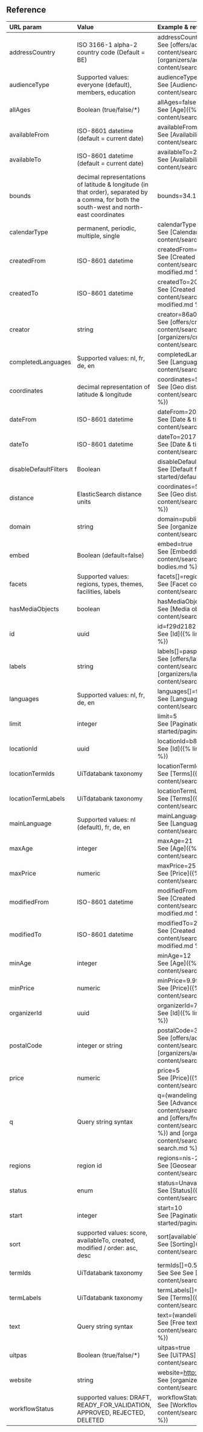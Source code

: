 ---
---

## Reference

| URL param | Value | Example & reference |
| :----- | :----- | :----- |
| addressCountry | ISO 3166-1 alpha-2 country code (Default = BE) | addressCountry=NL<br/> See [offers/address]({% link content/search_api_3/latest/searching/offers/address.md %}) and [organizers/address]({% link content/search_api_3/latest/searching/organizers/address.md %}) |
| audienceType | Supported values: everyone (default), members, education | audienceType=members <br/> See [Audience type]({% link content/search_api_3/latest/searching/offers/audience-type.md %}) |
| allAges | Boolean (true/false/*) | allAges=false <br/> See [Age]({% link content/search_api_3/latest/searching/offers/age.md %}) |
| availableFrom | ISO-8601 datetime (default = current date)| availableFrom=2017-04-01T00:00:00+01:00 <br/> See [Availability]({% link content/search_api_3/latest/searching/offers/availability.md %}) |
| availableTo | ISO-8601 datetime (default = current date) | availableTo=2017-04-30T23:59:59+01:00 <br/> See [Availability]({% link content/search_api_3/latest/searching/offers/availability.md %}) |
| bounds | decimal representations of latitude & longitude \(in that order\), separated by a comma, for both the south-west and north-east coordinates | bounds=34.172684,-118.604794|34.236144,-118.500938 <br/> See [Geo bounds]({% link content/search_api_3/latest/searching/offers/geosearch/geo-bounds.md %}) |
| calendarType | permanent, periodic, multiple, single | calendarType=single,multiple <br/> See [Calendar type]({% link content/search_api_3/latest/searching/offers/calendar-type.md %}) |
| createdFrom | ISO-8601 datetime | createdFrom=2017-01-01T00:00:00+01:00 <br/> See [Created and modified]({% link content/search_api_3/latest/searching/offers/created-and-modified.md %}) |
| createdTo | ISO-8601 datetime | createdTo=2017-01-01T00:00:00+01:00 <br/> See [Created and modified]({% link content/search_api_3/latest/searching/offers/created-and-modified.md %}) |
| creator | string | creator=86a02c65-696d-4d16-a9b1-9e3bc8e6303c <br/> See [offers/creator]({% link content/search_api_3/latest/searching/offers/creator.md %}) and [organizers/creator]({% link content/search_api_3/latest/searching/organizers/creator.md %}) |
| completedLanguages | Supported values: nl, fr, de, en | completedLanguages[]=fr <br/> See [Languages]({% link content/search_api_3/latest/searching/offers/languages.md %}) |
| coordinates | decimal representation of latitude & longitude | coordinates=50.8511740,4.3386740 <br/> See [Geo distance]({% link content/search_api_3/latest/searching/offers/geosearch/distance.md %}) |
| dateFrom | ISO-8601 datetime | dateFrom=2017-01-01T00:00:00+01:00 <br/> See [Date & time]({% link content/search_api_3/latest/searching/offers/date.md %}) |
| dateTo | ISO-8601 datetime | dateTo=2017-01-01T23:59:59+01:00 <br/> See [Date & time]({% link content/search_api_3/latest/searching/offers/date.md %}) |
| disableDefaultFilters | Boolean | disableDefaultFilters=true <br/> See [Default filters]({% link content/search_api_3/latest/getting-started/default-filters.md %}) |
| distance | ElasticSearch distance units| coordinates=50.8511740,4.3386740&distance=10km <br/> See [Geo distance]({% link content/search_api_3/latest/searching/offers/geosearch/distance.md %}) |
| domain | string | domain=publiq.be <br/> See [organizers/url]({% link content/search_api_3/latest/searching/organizers/url.md %}) |
| embed | Boolean (default=false) | embed=true <br/> See [Embedding result bodies]({% link content/search_api_3/latest/getting-started/embedding-full-result-bodies.md %}) |
| facets | Supported values: regions, types, themes, facilities, labels | facets[]=regions <br/> See [Facet counts]({% link content/search_api_3/latest/searching/offers/facet-counts.md %}) |
| hasMediaObjects| boolean | hasMediaObjects=true <br/> See [Media objects]({% link content/search_api_3/latest/searching/offers/media-objects.md %}) |
| id | uuid | id=f29d2182-2db0-4f99-831a-8e6a64c1c9c1 <br/> See [Id]({% link content/search_api_3/latest/searching/offers/id.md %}) |
| labels | string | labels[]=paspartoe <br/> See [offers/labels]({% link content/search_api_3/latest/searching/offers/labels.md %}) and See [organizers/labels]({% link content/search_api_3/latest/searching/organizers/labels.md %}) |
| languages | Supported values: nl, fr, de, en | languages[]=fr <br/> See [Languages]({% link content/search_api_3/latest/searching/offers/languages.md %}) |
| limit | integer | limit=5 <br/> See [Pagination]({% link content/search_api_3/latest/getting-started/pagination.md %})|
| locationId | uuid | locationId=b8bff8fa-988a-44db-8dd8-70bef77f3933 <br/> See [Id]({% link content/search_api_3/latest/searching/offers/id.md %}) |
| locationTermIds | UiTdatabank taxonomy | locationTermIds[]=JCjA0i5COUmdjMwcyjNAFA <br/> See [Terms]({% link content/search_api_3/latest/searching/offers/terms.md %}) |
| locationTermLabels | UiTdatabank taxonomy | locationTermLabels[]=Jeugdhuis of jeugdcentrum <br/> See [Terms]({% link content/search_api_3/latest/searching/offers/terms.md %}) |
| mainLanguage | Supported values: nl (default), fr, de, en | mainLanguage=nl <br/> See [Languages]({% link content/search_api_3/latest/searching/offers/languages.md %}) |
| maxAge | integer | maxAge=21 <br/> See [Age]({% link content/search_api_3/latest/searching/offers/age.md %}) |
| maxPrice | numeric | maxPrice=25 <br/> See [Price]({% link content/search_api_3/latest/searching/offers/price.md %}) |
| modifiedFrom | ISO-8601 datetime | modifiedFrom=2017-01-01T00:00:00+01:00 <br/> See [Created and modified]({% link content/search_api_3/latest/searching/offers/created-and-modified.md %}) |
| modifiedTo | ISO-8601 datetime | modifiedTo=2017-01-01T00:00:00+01:00 <br/> See [Created and modified]({% link content/search_api_3/latest/searching/offers/created-and-modified.md %}) |
| minAge | integer | minAge=12 <br/> See [Age]({% link content/search_api_3/latest/searching/offers/age.md %}) |
| minPrice | numeric | minPrice=9.99 <br/> See [Price]({% link content/search_api_3/latest/searching/offers/price.md %}) |
| organizerId | uuid | organizerId=7d1f485d-dab5-4ad2-8894-322060a2bc52 <br/> See [Id]({% link content/search_api_3/latest/searching/offers/id.md %}) |
| postalCode | integer or string | postalCode=3000 <br/> See [offers/address]({% link content/search_api_3/latest/searching/offers/address.md %}) and [organizers/address]({% link content/search_api_3/latest/searching/organizers/address.md %}) |
| price | numeric | price=5 <br/> See [Price]({% link content/search_api_3/latest/searching/offers/price.md %}) |
| q | Query string syntax| q=(wandeling OR wandelen) AND femma <br/> See [Advanced queries]({% link content/search_api_3/latest/reference/advanced-queries.md %}) and [offers/free-text-search]({% link content/search_api_3/latest/searching/offers/free-text-search.md %}) and [organizers/free-text-search]({% link content/search_api_3/latest/searching/organizers/free-text-search.md %}) |
| regions | region id | regions=nis-24062 <br/> See [Geosearch]({% link content/search_api_3/latest/searching/offers/geosearch.md %}) |
| status | enum | status=Unavailable <br/> See [Status]({% link content/search_api_3/latest/searching/offers/status.md %}) |
| start | integer | start=10 <br/> See [Pagination]({% link content/search_api_3/latest/getting-started/pagination.md %}) |
| sort | supported values: score, availableTo, created, modified / order: asc, desc | sort[availableTo]=asc <br/> See [Sorting]({% link content/search_api_3/latest/searching/offers/sorting.md %}) |
| termIds | UiTdatabank taxonomy | termIds[]=0.55.0.0.0 <br/> See See See [Terms]({% link content/search_api_3/latest/searching/offers/terms.md %}) |
| termLabels | UiTdatabank taxonomy | termLabels[]=Theatervoorstelling <br/> See [Terms]({% link content/search_api_3/latest/searching/offers/terms.md %}) |
| text | Query string syntax | text=(wandeling OR wandelen) AND femma <br/> See [Free text search]({% link content/search_api_3/latest/searching/offers/free-text-search.md %}) |
| uitpas | Boolean (true/false/*) | uitpas=true <br/> See [UiTPAS]({% link content/search_api_3/latest/searching/offers/uitpas.md %}) |
| website | string | website=http://www.publiq.be Looks for complete matches <br/> See [organizers/url]({% link content/search_api_3/latest/searching/organizers/url.md %}) |
| workflowStatus | supported values: DRAFT, READY_FOR_VALIDATION, APPROVED, REJECTED, DELETED | workflowStatus=READY_FOR_VALIDATION,APPROVED (default) <br/> See [Workflow status]({% link content/search_api_3/latest/searching/offers/workflow-status.md %}) |
